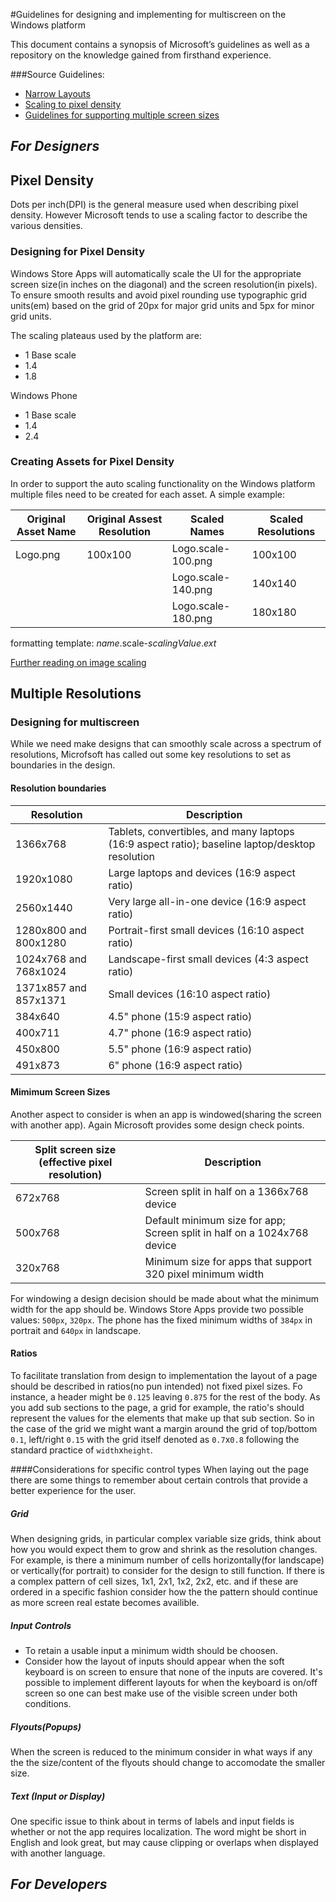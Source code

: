 #Guidelines for designing and implementing for multiscreen on the Windows platform

This document contains a synopsis of Microsoft’s guidelines as well as a repository on the knowledge gained from firsthand experience. 

###Source Guidelines:
* [Narrow Layouts](http://msdn.microsoft.com/en-us/library/windows/apps/hh465371.aspx)
* [Scaling to pixel density](http://msdn.microsoft.com/en-us/library/windows/apps/hh465362.aspx)
* [Guidelines for supporting multiple screen sizes](http://msdn.microsoft.com/en-us/library/windows/apps/hh465349.aspx)

## *For Designers*
## Pixel Density
Dots per inch(DPI) is the general measure used when describing pixel density.  However Microsoft tends to use a scaling factor to describe the various densities.
### Designing for Pixel Density
Windows Store Apps will automatically scale the UI for the appropriate screen size(in inches on the diagonal) and the screen resolution(in pixels). To ensure smooth results and avoid pixel rounding use typographic grid units(em) based on the grid of 20px for major grid units and 5px for minor grid units.

The scaling plateaus used by the platform are:
* 1 Base scale
* 1.4
* 1.8

Windows Phone
* 1 Base scale
* 1.4
* 2.4

### Creating Assets for Pixel Density
In order to support the auto scaling functionality on the Windows platform multiple files need to be created for each asset.
A simple example:

| Original Asset Name | Original Assest Resolution | Scaled Names           | Scaled Resolutions |
| ------------------- | -------------------------- | ---------------------- | ------------------ |
| Logo.png            | 100x100                    | Logo.scale-100.png     | 100x100            |
|                     |                            | Logo.scale-140.png     | 140x140            |
|                     |                            | Logo.scale-180.png     | 180x180            |

formatting template: *name*.scale-*scalingValue*.*ext*

[Further reading on image scaling](http://msdn.microsoft.com/en-us/library/windows/apps/xaml/hh965325.aspx)


## Multiple Resolutions
### Designing for multiscreen
While we need make designs that can smoothly scale across a spectrum of resolutions, Microfsoft has called out some key resolutions to set as boundaries in the design.

#### Resolution boundaries

| Resolution | Description |
| ---------- | ----------- |
| 1366x768	|Tablets, convertibles, and many laptops (16:9 aspect ratio); baseline laptop/desktop resolution|
| 1920x1080	| Large laptops and devices (16:9 aspect ratio) |
| 2560x1440	| Very large all-in-one device (16:9 aspect ratio) |
| 1280x800 and 800x1280 |	Portrait-first small devices (16:10 aspect ratio) |
| 1024x768 and 768x1024 |	Landscape-first small devices (4:3 aspect ratio) |
| 1371x857 and 857x1371 |	Small devices (16:10 aspect ratio) |
| 384x640 |	4.5" phone (15:9 aspect ratio) |
| 400x711 |	4.7" phone (16:9 aspect ratio) |
| 450x800 |	5.5" phone (16:9 aspect ratio) |
| 491x873 |	6" phone (16:9 aspect ratio) |



#### Mimimum Screen Sizes
Another aspect to consider is when an app is windowed(sharing the screen with another app). Again Microsoft provides some design check points.

|Split screen size (effective pixel resolution) |    Description |
| --------------------------------------------- | -------------- |
| 672x768 |	Screen split in half on a 1366x768 device |
| 500x768 |	Default minimum size for app; Screen split in half on a 1024x768 device |
| 320x768 |	Minimum size for apps that support 320 pixel minimum width |

For windowing a design decision should be made about what the minimum width for the app should be.  Windows Store Apps provide two possible values: `500px`, `320px`. The phone has the fixed minimum widths of `384px` in portrait and `640px` in landscape.

#### Ratios
To facilitate translation from design to implementation the layout of a page should be described in ratios(no pun intended) not fixed pixel sizes. Fo instance, a header might be `0.125` leaving `0.875` for the rest of the body. As you add sub sections to the page, a grid for example, the ratio's should represent the values for the elements that make up that sub section. So in the case of the grid we might want a margin around the grid of top/bottom `0.1`, left/right `0.15` with the grid itself denoted as `0.7`x`0.8` following the standard practice of `width`x`height`.

####Considerations for specific control types
When laying out the page there are some things to remember about certain controls that provide a better experience for the user.

##### Grid
When designing grids, in particular complex variable size grids, think about how you would expect them to grow and shrink as the resolution changes.  For example, is there a minimum number of cells horizontally(for landscape) or vertically(for portrait) to consider for the design to still function.  If there is a complex pattern of cell sizes, 1x1, 2x1, 1x2, 2x2, etc. and if these are ordered in a specific fashion consider how the the pattern should continue as more screen real estate becomes availible.

##### Input Controls
* To retain a usable input a minimum width should be choosen.  
* Consider how the layout of inputs should appear when the soft keyboard is on screen to ensure that none of the inputs are covered. It's possible to implement different layouts for when the keyboard is on/off screen so one can best make use of the visible screen under both conditions.

##### Flyouts(Popups)
When the screen is reduced to the minimum consider in what ways if any the the size/content of the flyouts should change to accomodate the smaller size.

##### Text (Input or Display)
One specific issue to think about in terms of labels and input fields is whether or not the app requires localization.  The word might be short in English and look great, but may cause clipping or overlaps when displayed with another language.



## *For Developers*


